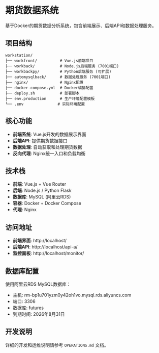 # 期货数据系统

基于Docker的期货数据分析系统，包含前端展示、后端API和数据处理服务。

## 项目结构

```
workstation/
├── workfront/          # Vue.js前端项目
├── workback/           # Node.js后端服务 (7001端口)
├── workbackpy/         # Python后端服务 (可扩展)
├── automysqlback/      # 数据处理服务 (7001端口)
├── nginx/              # Nginx配置
├── docker-compose.yml  # Docker编排配置
├── deploy.sh           # 部署脚本
├── env.production      # 生产环境配置模板
└── .env               # 实际环境配置
```

## 核心功能

- **前端系统**: Vue.js开发的数据展示界面
- **后端API**: 提供期货数据接口
- **数据处理**: 自动获取和处理期货数据
- **反向代理**: Nginx统一入口和负载均衡

## 技术栈

- **前端**: Vue.js + Vue Router
- **后端**: Node.js / Python Flask
- **数据库**: MySQL (阿里云RDS)
- **容器**: Docker + Docker Compose
- **代理**: Nginx

## 访问地址

- **前端界面**: http://localhost/
- **后端API**: http://localhost/api-a/
- **监控面板**: http://localhost/monitor/

## 数据库配置

使用阿里云RDS MySQL数据库：
- 主机: rm-bp1u701yzm0y42oh1vo.mysql.rds.aliyuncs.com
- 端口: 3306
- 数据库: futures
- 到期时间: 2026年8月31日

## 开发说明

详细的开发和运维说明请参考 `OPERATIONS.md` 文档。




